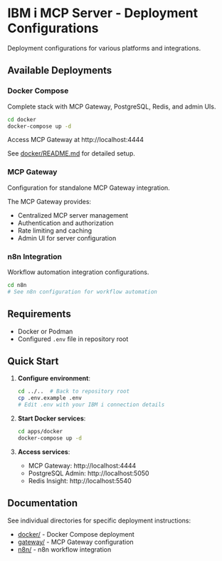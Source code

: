 # IBM i MCP Server - Deployment Configurations

Deployment configurations for various platforms and integrations.

## Available Deployments

### Docker Compose
Complete stack with MCP Gateway, PostgreSQL, Redis, and admin UIs.

```bash
cd docker
docker-compose up -d
```

Access MCP Gateway at http://localhost:4444

See [docker/README.md](./docker/README.md) for detailed setup.

### MCP Gateway
Configuration for standalone MCP Gateway integration.

The MCP Gateway provides:
- Centralized MCP server management
- Authentication and authorization
- Rate limiting and caching
- Admin UI for server configuration

### n8n Integration
Workflow automation integration configurations.

```bash
cd n8n
# See n8n configuration for workflow automation
```

## Requirements

- Docker or Podman
- Configured `.env` file in repository root

## Quick Start

1. **Configure environment**:
   ```bash
   cd ../..  # Back to repository root
   cp .env.example .env
   # Edit .env with your IBM i connection details
   ```

2. **Start Docker services**:
   ```bash
   cd apps/docker
   docker-compose up -d
   ```

3. **Access services**:
   - MCP Gateway: http://localhost:4444
   - PostgreSQL Admin: http://localhost:5050
   - Redis Insight: http://localhost:5540

## Documentation

See individual directories for specific deployment instructions:
- [docker/](./docker/) - Docker Compose deployment
- [gateway/](./gateway/) - MCP Gateway configuration
- [n8n/](./n8n/) - n8n workflow integration

